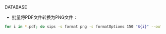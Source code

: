 DATABASE

* 批量将PDF文件转换为PNG文件：

~~~bash
for i in *.pdf; do sips -s format png -s formatOptions 150 "${i}" --out "${i%pdf}png"; done
~~~
